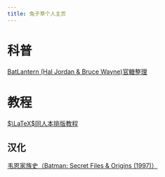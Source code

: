 ```yaml
---
title: 兔子草个人主页
---
```


# 科普

[BatLantern (Hal Jordan & Bruce Wayne)官糖整理](batlantern/漫画互动总结.md)

# 教程

[$\LaTeX$同人本排版教程](同人本LaTeX排版教程.md)

## 汉化

[韦恩家族史（Batman: Secret Files & Origins (1997)）](translation/Wayne%20Family%20History/Wayne%20Family%20History.md)
